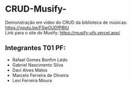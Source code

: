 # CRUD-Musify-
Demonstração em vídeo do CRUD da biblioteca de músicas: https://youtu.be/FSwOUDfPBIU  
Link para o site do Musify: https://musify-ufs.vercel.app/
## Integrantes T01 PF:
- Rafael Gomes Bonfim Lédo
- Gabriel Nascimento Silva
- Davi Alves Matos
- Marcelo Ferreira de Oliveira
- Levi Ferreira Moura
